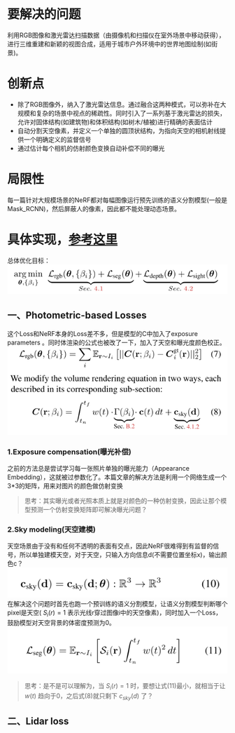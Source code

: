 # 要解决的问题
利用RGB图像和激光雷达扫描数据（由摄像机和扫描仪在室外场景中移动获得），进行三维重建和新颖的视图合成，适用于城市户外环境中的世界地图绘制(如街景)。

# 创新点
* 除了RGB图像外，纳入了激光雷达信息。通过融合这两种模式，可以弥补在大规模和复杂的场景中视点的稀疏性。同时引入了一系列基于激光雷达的损失，允许对固体结构(如建筑物)和体积结构(如树木/植被)进行精确的表面估计
* 自动分割天空像素，并定义一个单独的圆顶状结构，为指向天空的相机射线提供一个明确定义的监督信号
* 通过估计每个相机的仿射颜色变换自动补偿不同的曝光

# 局限性
每一篇针对大规模场景的NeRF都对每幅图像运行预先训练的语义分割模型(一般是Mask_RCNN)，然后屏蔽人的像素，因此都不能处理动态场景。

# 具体实现，[参考这里](https://zhuanlan.zhihu.com/p/606394614)
总体优化目标：  
![all_loss](https://github.com/gjgjgjfff/Nerf_Learn/blob/main/img/URF/all_loss.png)  
## 一、Photometric-based Losses
这个Loss和NeRF本身的Loss差不多，但是模型的C中加入了exposure parameters 。同时体渲染的公式也被改了一下，加入了天空和曝光度颜色校正。  
![Photometric-based-Losses](https://github.com/gjgjgjfff/Nerf_Learn/blob/main/img/URF/Photometric-based-Losses.png)  
### 1.Exposure compensation(曝光补偿)
之前的方法总是尝试学习每一张照片单独的曝光能力（Appearance Embedding），这就被过参数化了。本篇文章的解决方法是利用一个网络生成一个3*3的矩阵，用来对图片的颜色做仿射变换  
> 思考：其实曝光或者光照本质上就是对颜色的一种仿射变换，因此让那个模型预测一个仿射变换矩阵即可解决曝光问题？
### 2.Sky modeling(天空建模)
天空场景由于没有和任何不透明的表面有交点，因此NeRF很难得到有监督的信号，所以单独建模天空，对于天空，只输入方向信息d(不需要位置坐标x)，输出颜色c？  
![sky-model](https://github.com/gjgjgjfff/Nerf_Learn/blob/main/img/URF/sky-model.png)  
在解决这个问题时首先也跑一个预训练的语义分割模型，让语义分割模型判断哪个pixel是天空( ${S_i}(r) = 1$ 表示光线r穿过图像i中的天空像素)，同时加入一个Loss，鼓励模型对天空背景的体密度预测为0。  
![sky-loss](https://github.com/gjgjgjfff/Nerf_Learn/blob/main/img/URF/sky-loss.png)  
> 思考：是不是可以理解为，当 ${S_i}(r) = 1$ 时，要想让式(11)最小，就相当于让 $w(t)$ 趋向于0，之后式(8)就只剩下 ${c_{sky}}(d)$ 了？
## 二、Lidar loss
